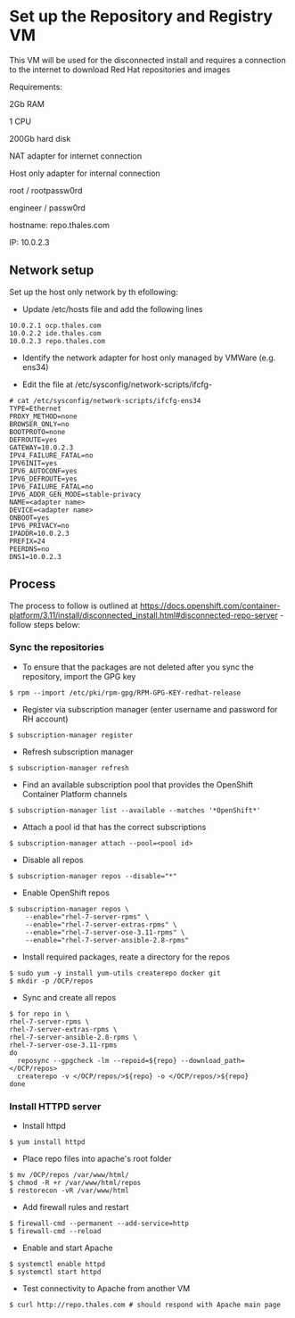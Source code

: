 # Set up the Repository and Registry VM

This VM will be used for the disconnected install and requires a connection to the internet to download Red Hat repositories and images

Requirements:

2Gb RAM

1 CPU

200Gb hard disk

NAT adapter for internet connection

Host only adapter for internal connection

root / rootpassw0rd

engineer / passw0rd

hostname: repo.thales.com

IP: 10.0.2.3

## Network setup

Set up the host only network by th efollowing:

* Update /etc/hosts file and add the following lines

```
10.0.2.1 ocp.thales.com
10.0.2.2 ide.thales.com
10.0.2.3 repo.thales.com
```

* Identify the network adapter for host only managed by VMWare (e.g. ens34)

* Edit the file at /etc/sysconfig/network-scripts/ifcfg-<adapter name>
    
 ```
# cat /etc/sysconfig/network-scripts/ifcfg-ens34
TYPE=Ethernet
PROXY_METHOD=none
BROWSER_ONLY=no
BOOTPROTO=none
DEFROUTE=yes
GATEWAY=10.0.2.3
IPV4_FAILURE_FATAL=no
IPV6INIT=yes
IPV6_AUTOCONF=yes
IPV6_DEFROUTE=yes
IPV6_FAILURE_FATAL=no
IPV6_ADDR_GEN_MODE=stable-privacy
NAME=<adapter name>
DEVICE=<adapter name>
ONBOOT=yes
IPV6_PRIVACY=no
IPADDR=10.0.2.3
PREFIX=24
PEERDNS=no
DNS1=10.0.2.3
```   

## Process

The process to follow is outlined at https://docs.openshift.com/container-platform/3.11/install/disconnected_install.html#disconnected-repo-server - follow steps below:

### Sync the repositories

* To ensure that the packages are not deleted after you sync the repository, import the GPG key

```
$ rpm --import /etc/pki/rpm-gpg/RPM-GPG-KEY-redhat-release
```

* Register via subscription manager (enter username and password for RH account)

```
$ subscription-manager register
```

* Refresh subscription manager

```
$ subscription-manager refresh
```

* Find an available subscription pool that provides the OpenShift Container Platform channels

```
$ subscription-manager list --available --matches '*OpenShift*'
```

* Attach a pool id that has the correct subscriptions 

```
$ subscription-manager attach --pool=<pool id>
```

* Disable all repos 

```
$ subscription-manager repos --disable="*"
```

* Enable OpenShift repos 

```
$ subscription-manager repos \
    --enable="rhel-7-server-rpms" \
    --enable="rhel-7-server-extras-rpms" \
    --enable="rhel-7-server-ose-3.11-rpms" \
    --enable="rhel-7-server-ansible-2.8-rpms"
```

* Install required packages, reate a directory for the repos

```
$ sudo yum -y install yum-utils createrepo docker git
$ mkdir -p /OCP/repos
```

* Sync and create all repos

```
$ for repo in \
rhel-7-server-rpms \
rhel-7-server-extras-rpms \
rhel-7-server-ansible-2.8-rpms \
rhel-7-server-ose-3.11-rpms
do
  reposync --gpgcheck -lm --repoid=${repo} --download_path=</OCP/repos> 
  createrepo -v </OCP/repos/>${repo} -o </OCP/repos/>${repo} 
done
```

### Install HTTPD server

* Install httpd

```
$ yum install httpd
```

* Place repo files into apache's root folder

```
$ mv /OCP/repos /var/www/html/
$ chmod -R +r /var/www/html/repos
$ restorecon -vR /var/www/html
```

* Add firewall rules and restart
```
$ firewall-cmd --permanent --add-service=http
$ firewall-cmd --reload
```

* Enable and start Apache
```
$ systemctl enable httpd
$ systemctl start httpd
```

* Test connectivity to Apache from another VM
```
$ curl http://repo.thales.com # should respond with Apache main page
```
